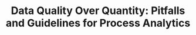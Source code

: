 ---
layout: "publication"
title: "Data Quality Over Quantity: Pitfalls and Guidelines for Process Analytics"
type: "conference"
order: 178
year: 2023
arxiv: https://arxiv.org/abs/2211.06440
authors: "Lim C. Siang, Shams Elnawawi, Lee D. Rippon, Daniel L. O’Connor, R. Bhushan Gopaluni"
journal: "In Proceedings of the 22nd IFAC World Congress (To Appear)"
pdf: "2023C3_siang_ifac.pdf"
thumbnail: "2023C3_siang_ifac.png"
image: "/assets/thumbnails/2023C3_siang_ifac.png"
thumbnail_caption: "Fig. 2: Process data must be contextualized with other datasets to provide meaning"
description: "A significant portion of the effort involved in advanced process control, process analytics, and machine learning involves acquiring and preparing data. Literature often emphasizes increasingly complex modelling techniques with incremental performance improvements. However, when industrial case studies are published they often lack important details on data acquisition and preparation. Although data pre-processing is unfairly maligned as trivial and technically uninteresting, in practice it has an out-sized influence on the success of real-world artificial intelligence applications. This work describes best practices for acquiring and preparing operating data to pursue data-driven modelling and control opportunities in industrial processes. We present practical considerations for pre-processing industrial time series data to inform the efficient development of reliable soft sensors that provide valuable process insights."
---